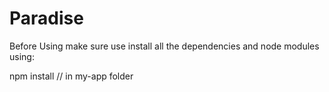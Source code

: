 # Paradise

Before Using make sure use install all the dependencies and node modules using:

npm install   // in my-app folder

